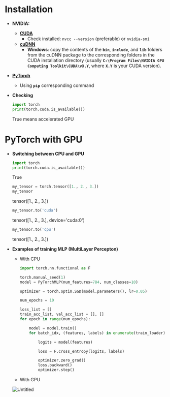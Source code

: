 # Installation

- **NVIDIA:**
    - **[CUDA](https://developer.nvidia.com/cuda-toolkit)**
        - Check installed: `nvcc --version` (preferable) or `nvidia-smi`
    - [**cuDNN**](https://developer.nvidia.com/cudnn)
        - **Windows**: copy the contents of the **`bin`**, **`include`**, and **`lib`** folders from the cuDNN package to the corresponding folders in the CUDA installation directory (usually **`C:\Program Files\NVIDIA GPU Computing Toolkit\CUDA\vX.Y`**, where **`X.Y`** is your CUDA version).
- [**PyTorch**](https://pytorch.org/get-started/locally/)
    - Using **`pip`** corresponding command
- **Checking**
    
    ```python
    import torch
    print(torch.cuda.is_available())
    ```
    
    True means accelerated GPU
    

# PyTorch with GPU

- **Switching between CPU and GPU**
    
    ```python
    import torch
    print(torch.cuda.is_available())
    ```
    
    True
    
    ```python
    my_tensor = torch.tensor([1., 2., 3.])
    my_tensor
    ```
    
    tensor([1., 2., 3.])
    
    ```python
    my_tensor.to('cuda')
    ```
    
    tensor([1., 2., 3.], device='cuda:0')
    
    ```python
    my_tensor.to('cpu')
    ```
    
    tensor([1., 2., 3.])
    
- **Examples of training MLP (MultiLayer Percepton)**
    - With CPU
        
        ```python
        import torch.nn.functional as F
        
        torch.manual_seed(1)
        model = PyTorchMLP(num_features=784, num_classes=10)
        
        optimizer = torch.optim.SGD(model.parameters(), lr=0.05)
        
        num_epochs = 10
        
        loss_list = []
        train_acc_list, val_acc_list = [], []
        for epoch in range(num_epochs):
        
            model = model.train()
            for batch_idx, (features, labels) in enumerate(train_loader):
        
                logits = model(features)
        
                loss = F.cross_entropy(logits, labels)
        
                optimizer.zero_grad()
                loss.backward()
                optimizer.step()
        ```
        
    - With GPU
    
    ![Untitled](https://prod-files-secure.s3.us-west-2.amazonaws.com/7f754c1c-0996-4f2c-8c04-769692e29052/105cff3d-df40-4bf6-988e-1d8675476646/Untitled.png)
